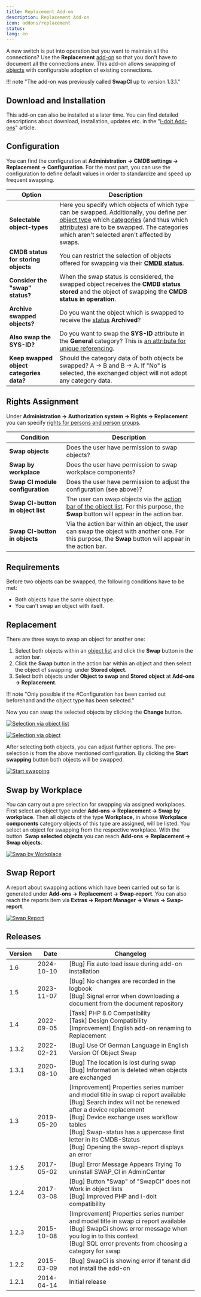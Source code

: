 ```yaml
---
title: Replacement Add-on
description: Replacement Add-on
icon: addons/replacement
status:
lang: en
---
```


A new switch is put into operation but you want to maintain all the connections? Use the **Replacement** [add-on](./index.md) so that you don't have to document all the connections anew. This add-on allows swapping of [objects](../basics/structure-of-the-it-documentation.md) with configurable adoption of existing connections.

!!! note "The add-on was previously called **SwapCI** up to version 1.3.1."

## Download and Installation

This add-on can also be installed at a later time. You can find detailed descriptions about download, installation, updates etc. in the "[i-doit Add-ons](./index.md)" article.

## Configuration

You can find the configuration at **Administration** **→ CMDB settings → Replacement → Configuration**. For the most part, you can use the configuration to define default values in order to standardize and speed up frequent swapping.

| Option                                   | Description                                                                                                                                                                                                                                                                                                                                                                                |
| ---------------------------------------- | ------------------------------------------------------------------------------------------------------------------------------------------------------------------------------------------------------------------------------------------------------------------------------------------------------------------------------------------------------------------------------------------ |
| **Selectable object-types**              | Here you specify which objects of which type can be swapped. Additionally, you define per [object type](../basics/structure-of-the-it-documentation.md) which [categories](../basics/structure-of-the-it-documentation.md) (and thus which [attributes](../basics/structure-of-the-it-documentation.md)) are to be swapped. The categories which aren't selected aren't affected by swaps. |
| **CMDB status for storing objects**      | You can restrict the selection of objects offered for swapping via their [**CMDB status**](../basics/life-and-documentation-cycle.md).                                                                                                                                                                                                                                                     |
| **Consider the "swap" status?**          | When the swap status is considered, the swapped object receives the **CMDB status** **stored** and the object of swapping the **CMDB status in operation**.                                                                                                                                                                                                                                |
| **Archive swapped objects?**             | Do you want the object which is swapped to receive the [status](./../basics/life-and-documentation-cycle.md) **Archived**?                                                                                                                                                                                                                                                                 |
| **Also swap the SYS-ID?**                | Do you want to swap the **SYS-ID** attribute in the **General** category? This is [an attribute for unique referencing](../basics/unique-references.md).                                                                                                                                                                                                                                   |
| **Keep swapped object categories data?** | Should the category data of both objects be swapped? A -> B and B -> A. If "No" is selected, the exchanged object will not adopt any category data.                                                                                                                                                                                                                                        |

## Rights Assignment

Under **Administration → Authorization system → Rights → Replacement** you can specify [rights for persons and person groups](../efficient-documentation/rights-management/index.md).

| Condition                         | Description                                                                                                                                                             |
| --------------------------------- | ----------------------------------------------------------------------------------------------------------------------------------------------------------------------- |
| **Swap objects**                  | Does the user have permission to swap objects?                                                                                                                          |
| **Swap by workplace**             | Does the user have permission to swap workplace components?                                                                                                             |
| **Swap CI module configuration**  | Does the user have permission to adjust the configuration (see above)?                                                                                                  |
| **Swap CI-button in object list** | The user can swap objects via the [action bar of the object list](../basics/object-list/index.md). For this purpose, the **Swap** button will appear in the action bar. |
| **Swap CI-button in objects**     | Via the action bar within an object, the user can swap the object with another one. For this purpose, the **Swap** button will appear in the action bar.                |

## Requirements

Before two objects can be swapped, the following conditions have to be met:

-   Both objects have the same object type.
-   You can't swap an object with itself.

## Replacement

There are three ways to swap an object for another one:

1. Select both objects within an [object list](../basics/object-list/index.md) and click the **Swap** button in the action bar.
2. Click the **Swap** button in the action bar within an object and then select the object of swapping  under **Stored object.**
3. Select both objects under **Object to swap** and **Stored object** at **Add-ons → Replacement.**

!!! note "Only possible if the #Configuration has been carried out beforehand and the object type has been selected."

Now you can swap the selected objects by clicking the **Change** button.

[![Selection via object list](../assets/images/en/i-doit-add-ons/replacement/1-rp.png)](../assets/images/en/i-doit-add-ons/replacement/1-rp.png)

[![Selection via object](../assets/images/en/i-doit-add-ons/replacement/2-rp.png)](../assets/images/en/i-doit-add-ons/replacement/2-rp.png)

After selecting both objects, you can adjust further options. The pre-selection is from the above mentioned configuration. By clicking the **Start swapping** button both objects will be swapped.

[![Start swapping](../assets/images/en/i-doit-add-ons/replacement/3-rp.png)](../assets/images/en/i-doit-add-ons/replacement/3-rp.png)

## Swap by Workplace

You can carry out a pre selection for swapping via assigned workplaces. First select an object type under **Add-ons → Replacement → Swap by workplace**. Then all objects of the type **Workplace,** in whose **Workplace components** category objects of this type are assigned, will be listed. You select an object for swapping from the respective workplace. With the button  **Swap selected objects** you can reach **Add-ons → Replacement → Swap objects**.

[![Swap by Workplace](../assets/images/en/i-doit-add-ons/replacement/4-rp.png)](../assets/images/en/i-doit-add-ons/replacement/4-rp.png)

## Swap Report

A report about swapping actions which have been carried out so far is generated under **Add-ons → Replacement → Swap-report**. You can also reach the reports item via **Extras → Report Manager → Views → Swap-report**.

[![Swap Report](../assets/images/en/i-doit-add-ons/replacement/5-rp.png)](../assets/images/en/i-doit-add-ons/replacement/5-rp.png)

## Releases

| Version | Date       | Changelog                                                                                                                                                                                                                                                                                                                         |
| ------- | ---------- | --------------------------------------------------------------------------------------------------------------------------------------------------------------------------------------------------------------------------------------------------------------------------------------------------------------------------------- |
| 1.6     | 2024-10-10 | [Bug] Fix auto load issue during add-on installation                                                                                                                                                                                                                                                                              |
| 1.5     | 2023-11-07 | [Bug] No changes are recorded in the logbook<br>[Bug] Signal error when downloading a document from the document repository                                                                                                                                                                                                       |
| 1.4     | 2022-09-05 | [Task] PHP 8.0 Compatibility  <br>[Task] Design Compatibility  <br>[Improvement] English add-on renaming to Replacement                                                                                                                                                                                                           |
| 1.3.2   | 2022-02-21 | [Bug] Use Of German Language in English Version Of Object Swap                                                                                                                                                                                                                                                                    |
| 1.3.1   | 2020-08-10 | [Bug] The location is lost during swap  <br>[Bug] Information is deleted when objects are exchanged                                                                                                                                                                                                                               |
| 1.3     | 2019-05-20 | [Improvement] Properties series number and model title in swap ci report available<br>[Bug] Search index will not be renewed after a device replacement<br>[Bug] Device exchange uses workflow tables<br>[Bug] Swap-status has a uppercase first letter in its CMDB-Status<br>[Bug] Opening the swap-report displays an error<br> |
| 1.2.5   | 2017-05-02 | [Bug] Error Message Appears Trying To uninstall SWAP_CI in AdminCenter<br>                                                                                                                                                                                                                                                        |
| 1.2.4   | 2017-03-08 | [Bug] Button "Swap" of "SwapCI" does not Work in object lists<br>[Bug] Improved PHP and i-doit compatibility<br>                                                                                                                                                                                                                  |
| 1.2.3   | 2015-10-08 | [Improvement] Properties series number and model title in swap ci report available<br>[Bug] SwapCi shows error message when you log in to this context<br>[Bug] SQL error prevents from choosing a category for swap<br>                                                                                                          |
| 1.2.2   | 2015-03-09 | [Bug] SwapCi is showing error if tenant did not install the add-on<br>                                                                                                                                                                                                                                                            |
| 1.2.1   | 2014-04-14 | Initial release                                                                                                                                                                                                                                                                                                                   |
